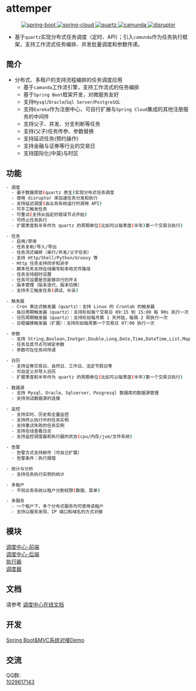 # attemper
<p align="center">
    <a href="https://github.com/spring-projects/spring-boot">
    <img src="https://img.shields.io/badge/spring--boot-2.2.2.RELEASE-brightgreen.svg" alt="spring-boot">
    </a>
    <a href="https://github.com/spring-projects/spring-cloud">
    <img src="https://img.shields.io/badge/spring--cloud-Greenwich.SR4-brightgreen.svg" alt="spring-cloud">
    </a>
    <a href="https://github.com/quartz-scheduler/quartz">
      <img src="https://img.shields.io/badge/quartz-2.3.2-brightgreen.svg" alt="quartz">
    </a>
    <a href="https://github.com/camunda/camunda-bpm-platform">
    <img src="https://img.shields.io/badge/camunda-7.12.0-brightgreen.svg" alt="camunda">
    </a>
    <a href="https://github.com/LMAX-Exchange/disruptor">
      <img src="https://img.shields.io/badge/disruptor-3.4.2-brightgreen.svg" alt="disruptor">
    </a>
</p>

- 基于`quartz`实现分布式任务调度（定时、API）；引入`camunda`作为任务执行框架，支持工作流式任务编排、并发批量调度和参数传递。  

## 简介
- 分布式、多租户的支持流程编排的任务调度应用
  - 基于`camunda`工作流引擎，支持工作流式的任务编排
  - 基于`Spring Boot`框架开发，对微服务友好
  - 支持`Mysql`/`Oracle`/`Sql Server`/`PostgreSQL`
  - 支持`Eureka`作为注册中心，可自行扩展与`Spring Cloud`集成的其他注册服务的中间件
  - 支持父子、并发、分支判断等任务
  - 支持(父子)任务传参、参数替换
  - 支持延迟任务(预约操作)
  - 支持金融与证券等行业的交易日
  - 支持国际化(中英)与时区



## 功能

```bash
- 调度
  - 基于数据库锁(quartz 原生)实现分布式任务调度
  - 使用 disruptor 来加速任务分发和执行
  - 支持延迟调度(由业务系统运行时调用 API)
  - 可手工触发任务
  - 可重试(支持从指定的错误节点开始)
  - 可终止任务执行
  - 扩展季度和半年作为 quartz 的周期单位(比如可以每季度(半年)第一个交易日执行)

- 任务
  - 启用/禁用
  - 任务复制/导入/导出
  - 任务流式编排（串行/并发/父子任务）
  - 支持 Http/Shell/Python/Groovy 等
  - Http 任务支持同步和异步
  - 脚本任务支持在线编写和本地文件路径
  - 任务支持超时设置
  - 任务可设置是否能够并行的开关
  - 版本管理（版本迭代、版本切换）
  - 支持手工触发任务(调试、补采)

- 触发器
  - Cron 表达式触发器（quartz）：支持 Linux 的 Crontab 的触发器
  - 每日周期触发器（quartz）：支持形如每个交易日 09:15 到 15:00 每 90s 执行一次
  - 日历周期触发器（quartz）：支持形如每月第 1 天开始，每隔 2 周执行一次
  - 日程偏移触发器（扩展）：支持形如每周第一个交易日 07:00 执行一次

- 参数
  - 支持 String,Boolean,Inetger,Double,Long,Date,Time,DateTime,List,Map,Sql,Gist,TradeDate 等类型
  - 任务及其节点可绑定参数
  - 参数可在任务间传递

- 日历
  - 支持证券交易日、自然日、工作日、法定节假日等
  - 可自定义并导入日历
  - 扩展季度和半年作为 quartz 的周期单位(比如可以每季度(半年)第一个交易日执行)

- 数据源
  - 支持 Mysql、Oracle、Sqlserver、Posgresql 数据库的数据源管理
  - 支持测试数据源的连接

- 监控
  - 支持实时、历史和全量监控
  - 支持终止执行中的任务实例
  - 支持重试失败的任务实例
  - 支持在线查看日志
  - 支持监控调度器和执行器的状态(cpu/内存/jvm/文件系统)
  
- 告警
  - 告警方式支持邮件（可自己扩展）
  - 告警条件：执行报错

- 统计与分析
  - 支持任务执行实例的统计

- 多租户
  - 不同业务系统以租户分割权限(数据、菜单)

- 多服务
  - 一个租户下，多个分布式服务均可使用该租户
  - 支持以服务发现、IP 端口和域名的方式对接
```

## 模块

[调度中心-前端](./attemper-admin)  
[调度中心-后端](./attemper-web)  
[执行器](./attemper-executor)  
[调度器](./attemper-scheduler)  

## 文档

请参考 [调度中心在线文档](https://attemper.github.io/attemper-document/)

## 开发

[Spring Boot&MVC系统对接Demo](https://github.com/attemper/attemper-samples)

## 交流

QQ群:  
[1029617143](https://jq.qq.com/?_wv=1027&k=5LIPQ4t)
